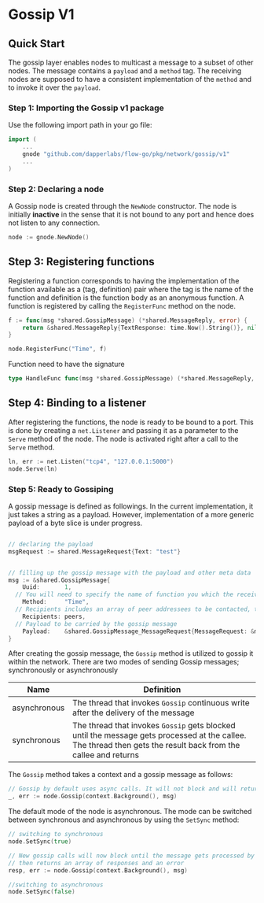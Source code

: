 # Gossip V1

## Quick Start

The gossip layer enables nodes to multicast a message to a subset of other nodes. The message contains a `payload` and a `method` tag. 
The receiving nodes are supposed to have a consistent implementation of the `method` and to invoke it over the `payload`. 


### Step 1: Importing the Gossip v1 package

Use the following import path in your go file:
```go
import (
	...
	gnode "github.com/dapperlabs/flow-go/pkg/network/gossip/v1"
	...
)
```

### Step 2: Declaring a node
A Gossip node is created through the `NewNode` constructor. The node is initially **inactive** in the sense that 
it is not bound to any port and hence does not listen to any connection. 
```go
node := gnode.NewNode()
```

## Step 3: Registering functions
Registering a function corresponds to having the implementation of the function available as a (tag, definition) pair where 
the tag is the name of the function and definition is the function body as an anonymous function.
A function is registered by calling the `RegisterFunc` method on the node.

```go
f := func(msg *shared.GossipMessage) (*shared.MessageReply, error) {
	return &shared.MessageReply{TextResponse: time.Now().String()}, nil
}

node.RegisterFunc("Time", f)
```

Function need to have the signature
```go
type HandleFunc func(msg *shared.GossipMessage) (*shared.MessageReply, error)
```

## Step 4: Binding to a listener

After registering the functions, the node is ready to be bound to a port. This is done by creating a `net.Listener` and passing it 
as a parameter to the `Serve` method of the node. The node is activated right after a call to the `Serve` method.

```go
ln, err := net.Listen("tcp4", "127.0.0.1:5000")
node.Serve(ln)
```

### Step 5: Ready to Gossiping
A gossip message is defined as followings. In the current implementation, it just takes a string as a payload. However, implementation
of a more generic payload of a byte slice is under progress. 
```go

// declaring the payload
msgRequest := shared.MessageRequest{Text: "test"}


// filling up the gossip message with the payload and other meta data
msg := &shared.GossipMessage{
	Uuid:       1,
  // You will need to specify the name of function you which the receiver to use on this gossip message
	Method:     "Time",
  // Recipients includes an array of peer addressees to be contacted, they are usually other gossip nodes.
	Recipients: peers,
  // Payload to be carried by the gossip message
	Payload:    &shared.GossipMessage_MessageRequest{MessageRequest: &msgRequest},
} 
```

After creating the gossip message, the `Gossip` method is utilized to gossip it within the network. 
There are two modes of sending Gossip messages; synchronously or asynchronously

| Name | Definition |
| ------------- | ------------- |
| asynchronous | The thread that invokes `Gossip` continuous write after the delivery of the message|
| synchronous  | The thread that invokes `Gossip` gets blocked until the message gets processed at the callee. The thread then gets the result back from the callee and returns |


The `Gossip` method takes a context and a gossip message as follows:
```go
// Gossip by default uses async calls. It will not block and will return a void message and an error
_, err := node.Gossip(context.Background(), msg)
```

The default mode of the node is asynchronous. The mode can be switched between synchronous and asynchronous by using the `SetSync` method:
```go
// switching to synchronous
node.SetSync(true)

// New gossip calls will now block until the message gets processed by peers and
// then returns an array of responses and an error
resp, err := node.Gossip(context.Background(), msg)
```
```go
//switching to asynchronous
node.SetSync(false)
```
